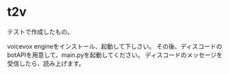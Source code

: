 # t2v
テストで作成したもの。


voicevox engineをインストール、起動して下しさい。
その後、ディスコードのbotAPIを用意して、main.pyを起動してください。
ディスコードのメッセージを受信したら、読み上げます。
